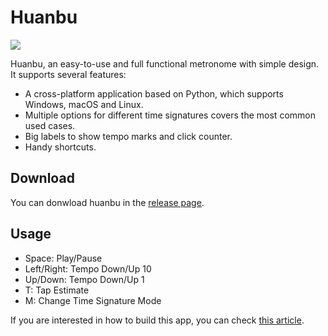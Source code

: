 # Huanbu

![](https://cdn.jsdelivr.net/gh/HuangJiaLian/DataBase0@master/uPic/2022_04_01_23_AqeeM9.png)

Huanbu, an easy-to-use and full functional metronome with simple design. It supports
several features:
- A cross-platform application based on Python, which supports Windows, macOS and Linux.
- Multiple options for different time signatures covers the most common used cases.
- Big labels to show tempo marks and click counter.
- Handy shortcuts.

## Download

You can donwload huanbu in the [release page](https://github.com/HuangJiaLian/HuanBu_Metronome/releases).

## Usage
- Space: Play/Pause 
- Left/Right: Tempo Down/Up 10
- Up/Down: Tempo Down/Up 1
- T: Tap Estimate
- M: Change Time Signature Mode 

If you are interested in how to build this app, you can check [this article](https://medium.com/@jackhuang.wz/building-a-metronome-in-python-c8e16826fe4f).
